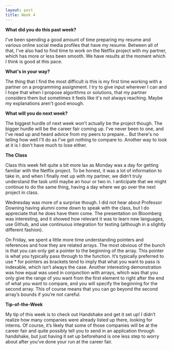 ```yaml
---
layout: post
title: Week 4
---
```


**What did you do this past week?**

I've been spending a good amount of time preparing my resume and various online social media profiles that have my resume. Between all of that, I've also had to find time to work on the Netflix project with my partner, which has more or less been smooth. We have results at the moment which I think is good at this pace.

**What's in your way?**

The thing that I find the most difficult is this is my first time working with a partner on a programming assignment. I try to give input wherever I can and I hope that when I propose algorithms or solutions, that my partner considers them but sometimes it feels like it's not always reaching. Maybe my explanations aren't good enough.

**What will you do next week?**

The biggest hurdle of next week won't actually be the project though. The bigger hurdle will be the career fair coming up. I've never been to one, and I've read up and heard advice from my peers to prepare... But there's no telling how well I'll do as I've got nothing to compare to. Another way to look at it is I don't have much to lose either.

**The Class**

Class this week felt quite a bit more lax as Monday was a day for getting familiar with the Netflix project. To be honest, it was a lot of information to take in, and when I finally met up with my partner, we didn’t truly understand the task until maybe an hour or two in. I anticipate that we might continue to do the same thing, having a day where we go over the next project in class.

Wednesday was more of a surprise though. I did not hear about Professor Downing having alumni come down to speak with the class, but I do appreciate that he does have them come. The presentation on Bloomberg was interesting, and it showed how relevant it was to learn new languages, use Github, and use continuous integration for testing (although in a slightly different fashion). 

On Friday, we spent a little more time understanding pointers and references and how they are related arrays. The most obvious of the bunch is that you can only get a pointer to the beginning of the array. This pointer is what you typically pass through to the function. It’s typically preferred to use * for pointers as brackets tend to imply that what you want to pass is indexable, which isn’t always the case. Another interesting demonstration was how equal was used in conjunction with arrays, which was that you only give the range of you want from the first element to right after the end of what you want to compare, and you will specify the beginning for the second array. This of course means that you can go beyond the second array’s bounds if you’re not careful.

**Tip-of-the-Week**

My tip of this week is to check out Handshake and get it set up! I didn’t realize how many companies were already listed up there, looking for interns. Of course, it’s likely that some of those companies will be at the career fair and quite possibly tell you to send in an application through handshake, but just having it set up beforehand is one less step to worry about after you’ve done your run at the career fair.
